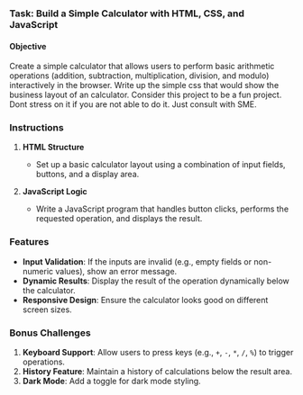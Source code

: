 ### Task: Build a Simple Calculator with HTML, CSS, and JavaScript  

#### Objective  
Create a simple calculator that allows users to perform basic arithmetic operations (addition, subtraction, multiplication, division, and modulo) interactively in the browser. Write up the simple css that would show the business layout of an calculator. Consider this project to be a fun project. Dont stress on it if you are not able to do it. Just consult with SME.

### Instructions  

1. **HTML Structure**  
   - Set up a basic calculator layout using a combination of input fields, buttons, and a display area.  

2. **JavaScript Logic**  
   - Write a JavaScript program that handles button clicks, performs the requested operation, and displays the result.  

### Features  

- **Input Validation**: If the inputs are invalid (e.g., empty fields or non-numeric values), show an error message.  
- **Dynamic Results**: Display the result of the operation dynamically below the calculator.  
- **Responsive Design**: Ensure the calculator looks good on different screen sizes.  

### Bonus Challenges  
1. **Keyboard Support**: Allow users to press keys (e.g., `+`, `-`, `*`, `/`, `%`) to trigger operations.  
2. **History Feature**: Maintain a history of calculations below the result area.  
3. **Dark Mode**: Add a toggle for dark mode styling.  
